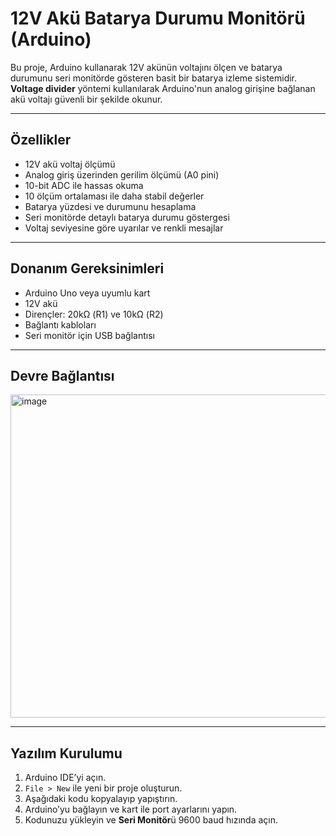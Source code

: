 # 12V Akü Batarya Durumu Monitörü (Arduino)

Bu proje, Arduino kullanarak 12V akünün voltajını ölçen ve batarya durumunu seri monitörde gösteren basit bir batarya izleme sistemidir. **Voltage divider** yöntemi kullanılarak Arduino'nun analog girişine bağlanan akü voltajı güvenli bir şekilde okunur.

---

## Özellikler

- 12V akü voltaj ölçümü
- Analog giriş üzerinden gerilim ölçümü (A0 pini)
- 10-bit ADC ile hassas okuma
- 10 ölçüm ortalaması ile daha stabil değerler
- Batarya yüzdesi ve durumunu hesaplama
- Seri monitörde detaylı batarya durumu göstergesi
- Voltaj seviyesine göre uyarılar ve renkli mesajlar

---

## Donanım Gereksinimleri

- Arduino Uno veya uyumlu kart
- 12V akü
- Dirençler: 20kΩ (R1) ve 10kΩ (R2)
- Bağlantı kabloları
- Seri monitör için USB bağlantısı

---

## Devre Bağlantısı

<img width="729" height="517" alt="image" src="https://github.com/user-attachments/assets/d2a3f217-ecf0-450c-a4cf-2c107666c1e5" />

---

## Yazılım Kurulumu

1. Arduino IDE’yi açın.
2. `File > New` ile yeni bir proje oluşturun.
3. Aşağıdaki kodu kopyalayıp yapıştırın.
4. Arduino’yu bağlayın ve kart ile port ayarlarını yapın.
5. Kodunuzu yükleyin ve **Seri Monitör**ü 9600 baud hızında açın.
